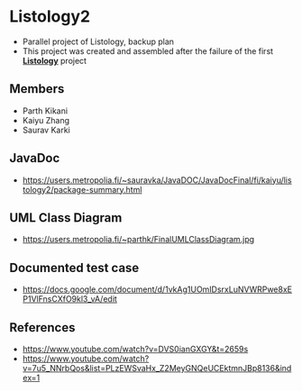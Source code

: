 # Listology2

* Parallel project of Listology, backup plan
* This project was created and assembled after the failure of the first [**Listology**](https://gitlab.metropolia.fi/kaiyuz/Test-Project-07-02-2022) project

## Members
* Parth Kikani
* Kaiyu Zhang
* Saurav Karki

## JavaDoc
* https://users.metropolia.fi/~sauravka/JavaDOC/JavaDocFinal/fi/kaiyu/listology2/package-summary.html

## UML Class Diagram
* https://users.metropolia.fi/~parthk/FinalUMLClassDiagram.jpg

## Documented test case
* https://docs.google.com/document/d/1vkAg1UOmIDsrxLuNVWRPwe8xEP1VlFnsCXfO9kl3_vA/edit

## References
* https://www.youtube.com/watch?v=DVS0ianGXGY&t=2659s
* https://www.youtube.com/watch?v=7u5_NNrbQos&list=PLzEWSvaHx_Z2MeyGNQeUCEktmnJBp8136&index=1

